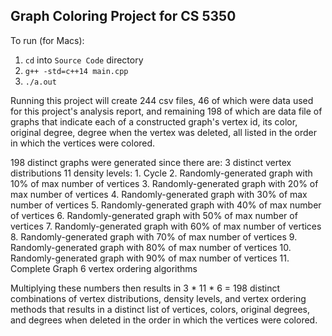 ## Graph Coloring Project for CS 5350

To run (for Macs):
1. `cd` into `Source Code` directory
2. `g++ -std=c++14 main.cpp`
3. `./a.out`

Running this project will create 244 csv files, 46 of which were data used for this project's analysis report, and remaining 198 of which are data file of graphs that indicate each of a constructed graph's vertex id, its color, original degree, degree when the vertex was deleted, all listed in the order in which the vertices were colored. 

198 distinct graphs were generated since there are:
3 distinct vertex distributions
11 density levels:
    1. Cycle
    2. Randomly-generated graph with 10% of max number of vertices
    3. Randomly-generated graph with 20% of max number of vertices
    4. Randomly-generated graph with 30% of max number of vertices
    5. Randomly-generated graph with 40% of max number of vertices
    6. Randomly-generated graph with 50% of max number of vertices
    7. Randomly-generated graph with 60% of max number of vertices
    8. Randomly-generated graph with 70% of max number of vertices
    9. Randomly-generated graph with 80% of max number of vertices
    10. Randomly-generated graph with 90% of max number of vertices
    11. Complete Graph
6 vertex ordering algorithms

Multiplying these numbers then results in 3 * 11 * 6 = 198 distinct combinations of vertex distributions, density levels, and vertex ordering methods that results in a distinct list of vertices, colors, original degrees, and degrees when deleted in the order in which the vertices were colored.
